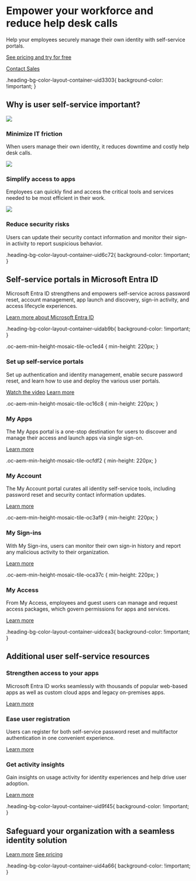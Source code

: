# Empower your workforce and reduce help desk calls

  

Help your employees securely manage their own identity with self-service portals.

[See pricing and try for free](https://www.microsoft.com/en-us/security/business/microsoft-entra-pricing)

[Contact Sales](https://go.microsoft.com/fwlink/?linkid=2226698&clcid=0x409&culture=en-us&country=us)

.heading-bg-color-layout-container-uid3303{ background-color: !important; }

## Why is user self-service important?

![](https://cdn-dynmedia-1.microsoft.com/is/image/microsoftcorp/Icon_MinimizeITFriction_2x_RE4MGX6?resMode=sharp2&op_usm=1.5,0.65,15,0&wid=40&hei=40&qlt=95&fmt=png-alpha&fit=constrain) 

### Minimize IT friction

When users manage their own identity, it reduces downtime and costly help desk calls.

![](https://cdn-dynmedia-1.microsoft.com/is/image/microsoftcorp/Icon_SimplifyAccess_2x_RE4MDNJ?resMode=sharp2&op_usm=1.5,0.65,15,0&wid=40&hei=40&qlt=95&fmt=png-alpha) 

### Simplify access to apps

Employees can quickly find and access the critical tools and services needed to be most efficient in their work.

![](https://cdn-dynmedia-1.microsoft.com/is/image/microsoftcorp/Icon_ReduceSecurityRisks_2x_RE4MBbu?resMode=sharp2&op_usm=1.5,0.65,15,0&wid=36&hei=40&qlt=95&fmt=png-alpha) 

### Reduce security risks

Users can update their security contact information and monitor their sign-in activity to report suspicious behavior.

.heading-bg-color-layout-container-uid6c72{ background-color: !important; }

## Self-service portals in Microsoft Entra ID

Microsoft Entra ID strengthens and empowers self-service across password reset, account management, app launch and discovery, sign-in activity, and access lifecycle experiences.

[Learn more about Microsoft Entra ID](https://www.microsoft.com/en-us/security/business/identity-access/azure-active-directory)

.heading-bg-color-layout-container-uidab9b{ background-color: !important; }

.oc-aem-min-height-mosaic-tile-oc1ed4 { min-height: 220px; }

### Set up self-service portals

Set up authentication and identity management, enable secure password reset, and learn how to use and deploy the various user portals.

[Watch the video](https://go.microsoft.com/fwlink/?linkid=2151404&clcid=0x409&culture=en-us&country=us) [Learn more](https://go.microsoft.com/fwlink/?linkid=2243878&clcid=0x409&culture=en-us&country=us)

.oc-aem-min-height-mosaic-tile-oc16c8 { min-height: 220px; }

### My Apps

The My Apps portal is a one-stop destination for users to discover and manage their access and launch apps via single sign-on.

[Learn more](https://go.microsoft.com/fwlink/?linkid=2243879&clcid=0x409&culture=en-us&country=us)

.oc-aem-min-height-mosaic-tile-ocfdf2 { min-height: 220px; }

### My Account

The My Account portal curates all identity self-service tools, including password reset and security contact information updates.

[Learn more](https://go.microsoft.com/fwlink/?linkid=2243880&clcid=0x409&culture=en-us&country=us)

.oc-aem-min-height-mosaic-tile-oc3af9 { min-height: 220px; }

### My Sign-ins

With My Sign-ins, users can monitor their own sign-in history and report any malicious activity to their organization.

[Learn more](https://go.microsoft.com/fwlink/?linkid=2243770&clcid=0x409&culture=en-us&country=us)

.oc-aem-min-height-mosaic-tile-oca37c { min-height: 220px; }

### My Access

From My Access, employees and guest users can manage and request access packages, which govern permissions for apps and services.

[Learn more](https://go.microsoft.com/fwlink/?linkid=2112940&clcid=0x409&culture=en-us&country=us)

.heading-bg-color-layout-container-uidcea3{ background-color: !important; }

## Additional user self-service resources

### Strengthen access to your apps

Microsoft Entra ID works seamlessly with thousands of popular web-based apps as well as custom cloud apps and legacy on-premises apps.

[Learn more](https://www.microsoft.com/en-us/security/business/identity-access/azure-active-directory-single-sign-on)

### Ease user registration

Users can register for both self-service password reset and multifactor authentication in one convenient experience.

[Learn more](https://go.microsoft.com/fwlink/p/?LinkID=2153841&clcid=0x409&culture=en-us&country=us)

### Get activity insights

Gain insights on usage activity for identity experiences and help drive user adoption.

[Learn more](https://go.microsoft.com/fwlink/p/?LinkID=2153747&clcid=0x409&culture=en-us&country=us)

.heading-bg-color-layout-container-uid9f45{ background-color: !important; }

## Safeguard your organization with a seamless identity solution

[Learn more](https://www.microsoft.com/en-us/security/business/identity-access/azure-active-directory) [See pricing](https://www.microsoft.com/en-us/security/business/microsoft-entra-pricing)

.heading-bg-color-layout-container-uid4a66{ background-color: !important; }